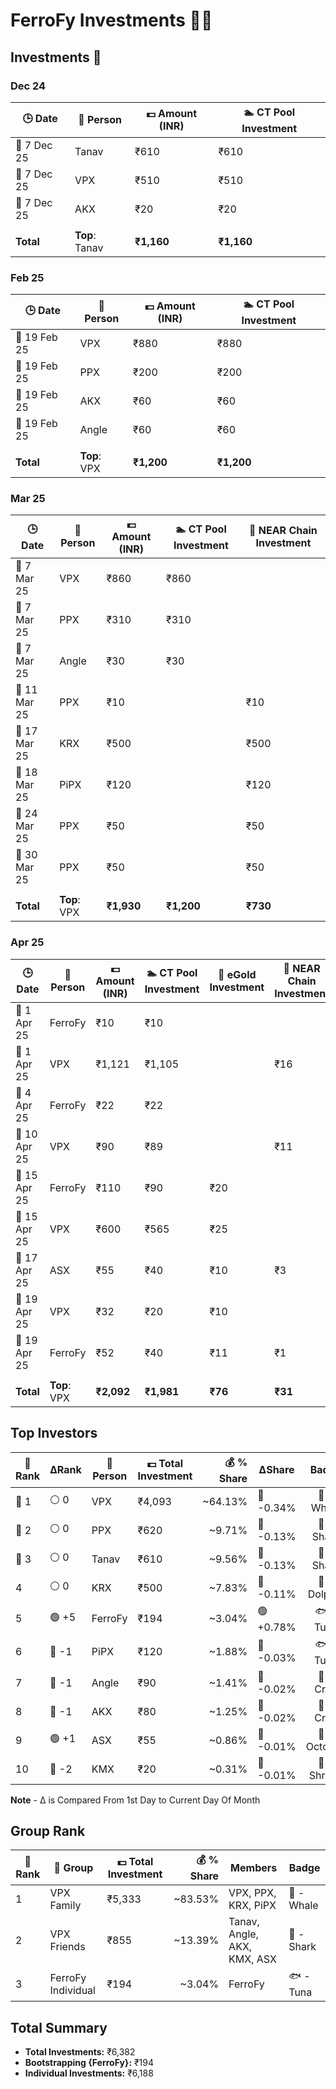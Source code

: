 # FerroFy Investments 💎✨

## Investments 📅

### Dec 24

| 🕒 Date      | 🤝 Person      | 💵 Amount (INR) | 🏊 CT Pool Investment |
|--------------|----------------|-----------------|-----------------------|
| 📅 7 Dec 25 | Tanav          | ₹610            | ₹610                  |
| 📅 7 Dec 25 | VPX            | ₹510            | ₹510                  |
| 📅 7 Dec 25 | AKX            | ₹20             | ₹20                   |
|              |                |                 |                       |
| **Total**   | **Top**: Tanav | **₹1,160**      | **₹1,160**            |

### Feb 25

| 🕒 Date      | 🤝 Person      | 💵 Amount (INR) | 🏊 CT Pool Investment |
|--------------|----------------|-----------------|-----------------------|
| 📅 19 Feb 25 | VPX            | ₹880            | ₹880                  |
| 📅 19 Feb 25 | PPX            | ₹200            | ₹200                  |
| 📅 19 Feb 25 | AKX            | ₹60             | ₹60                   |
| 📅 19 Feb 25 | Angle          | ₹60             | ₹60                   |
|              |                |                 |                       |
| **Total**   | **Top**: VPX   | **₹1,200**      | **₹1,200**            |

### Mar 25

| 🕒 Date      | 🤝 Person  | 💵 Amount (INR) | 🏊 CT Pool Investment | 🔗 NEAR Chain Investment |
|--------------|-----------|-----------------|-----------------------|--------------------------|
| 📅 7 Mar 25  | VPX       | ₹860            | ₹860                  |                          |
| 📅 7 Mar 25  | PPX       | ₹310            | ₹310                  |                          |
| 📅 7 Mar 25  | Angle     | ₹30             | ₹30                   |                          |
| 📅 11 Mar 25 | PPX       | ₹10             |                       | ₹10                      |
| 📅 17 Mar 25 | KRX       | ₹500            |                       | ₹500                     |
| 📅 18 Mar 25 | PiPX      | ₹120            |                       | ₹120                     |
| 📅 24 Mar 25 | PPX       | ₹50             |                       | ₹50                      |
| 📅 30 Mar 25 | PPX       | ₹50             |                       | ₹50                      |
|              |           |                 |                       |                          |
| **Total**   | **Top**: VPX | **₹1,930**    | **₹1,200**            | **₹730**                 |

### Apr 25

| 🕒 Date       | 🤝 Person  | 💵 Amount (INR) | 🏊 CT Pool Investment | 🌟 eGold Investment | 🔗 NEAR Chain Investment | 🧾 Fees  |
|-------------- |-----------|-----------------|-----------------------|---------------------|--------------------------|---------|
| 📅 1 Apr 25  | FerroFy   | ₹10             | ₹10                   |                     |                          |         |
| 📅 1 Apr 25  | VPX       | ₹1,121          | ₹1,105                |                     | ₹16                      |         |
| 📅 4 Apr 25  | FerroFy   | ₹22             | ₹22                   |                     |                          |         |
| 📅 10 Apr 25 | VPX       | ₹90             | ₹89                   |                     | ₹11                      | ₹7.5    |
| 📅 15 Apr 25 | FerroFy   | ₹110            | ₹90                   | ₹20                 |                          |         |
| 📅 15 Apr 25 | VPX       | ₹600            | ₹565                  | ₹25                 |                          | ₹10     |
| 📅 17 Apr 25 | ASX       | ₹55             | ₹40                   | ₹10                 | ₹3                       | ₹2      |
| 📅 19 Apr 25 | VPX       | ₹32             | ₹20                   | ₹10                 |                          | ₹2      |
| 📅 19 Apr 25 | FerroFy   | ₹52             | ₹40                   | ₹11                 | ₹1                       |         |
|              |           |                 |                       |                     |                          |         |
| **Total**   | **Top**: VPX | **₹2,092**    | **₹1,981**            | **₹76**             | **₹31**                  | **₹21.5** |

## Top Investors

| 🧾 Rank | ΔRank | 🤝 Person | 💵 Total Investment | 💰 % Share | ΔShare   |     Badge     |
|---------|----------|-----------|---------------------|-----------:|-------------|:-------------:|
| 🥇 1   | ⚪️  0   | VPX       | ₹4,093              | ~64.13%    | 🔴 -0.34%  | 🐋 - Whale   |
| 🥈 2   | ⚪️  0   | PPX       | ₹620                | ~9.71%     | 🔴 -0.13%  | 🦈 - Shark   |
| 🥉 3   | ⚪️  0   | Tanav     | ₹610                | ~9.56%     | 🔴 -0.13%  | 🦈 - Shark   |
| 4      | ⚪️  0   | KRX       | ₹500                | ~7.83%     | 🔴 -0.11%  | 🐬 - Dolphin |
| 5      | 🟢 +5   | FerroFy   | ₹194                | ~3.04%     | 🟢 +0.78%  | 🐟 - Tuna    |
| 6      | 🔴 -1   | PiPX      | ₹120                | ~1.88%     | 🔴 -0.03%  | 🐟 - Tuna    |
| 7      | 🔴 -1   | Angle     | ₹90                 | ~1.41%     | 🔴 -0.02%  | 🦀 - Crab    |
| 8      | 🔴 -1   | AKX       | ₹80                 | ~1.25%     | 🔴 -0.02%  | 🦀 - Crab    |
| 9      | 🟢 +1   | ASX       | ₹55                 | ~0.86%     | 🔴 -0.01%  | 🐙 - Octopus |
| 10     | 🔴 -2   | KMX       | ₹20                 | ~0.31%     | 🔴 -0.01%  | 🦐 - Shrimp  |

**Note** - Δ is Compared From 1st Day to Current Day Of Month


## Group Rank

| 🧾 Rank | 🤝 Group             | 💵 Total Investment | 💰 % Share | Members                       | Badge       |
|---------|----------------------|---------------------|-----------:|-------------------------------|-------------|
| 1       | VPX Family           | ₹5,333              | ~83.53%    | VPX, PPX, KRX, PiPX           | 🐋 - Whale  |
| 2       | VPX Friends          | ₹855                | ~13.39%    | Tanav, Angle, AKX, KMX, ASX     | 🦈 - Shark  |
| 3       | FerroFy Individual   | ₹194                | ~3.04%     | FerroFy                       | 🐟 - Tuna   |

## Total Summary

- **Total Investments:** ₹6,382  
- **Bootstrapping {FerroFy}:** ₹194  
- **Individual Investments:** ₹6,188
